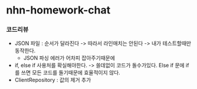 # nhn-homework-chat

### 코드리뷰
* JSON 파일 : 순서가 달라진다 -> 따라서 라인매치는 안된다 -> 내가 테스트할때만 동작한다.
  * JSON 파싱 에러가 어차피 잡아주기때문에
* if, else if 사용처를 확실해야한다. -> 쓸데없이 코드가 돌수가있다. Else if 문에 if를 쓰면 모든 코드를 돌기때문에 효율적이지 않다.
* ClientRepository : 값의 제거 추가